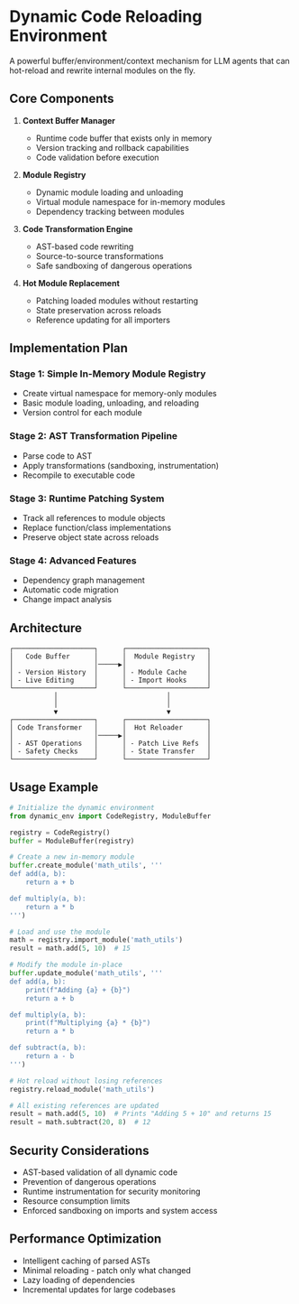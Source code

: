 # Dynamic Code Reloading Environment

A powerful buffer/environment/context mechanism for LLM agents that can hot-reload and rewrite internal modules on the fly.

## Core Components

1. **Context Buffer Manager**
   - Runtime code buffer that exists only in memory
   - Version tracking and rollback capabilities
   - Code validation before execution

2. **Module Registry**
   - Dynamic module loading and unloading
   - Virtual module namespace for in-memory modules
   - Dependency tracking between modules

3. **Code Transformation Engine**
   - AST-based code rewriting
   - Source-to-source transformations
   - Safe sandboxing of dangerous operations

4. **Hot Module Replacement**
   - Patching loaded modules without restarting
   - State preservation across reloads
   - Reference updating for all importers

## Implementation Plan

### Stage 1: Simple In-Memory Module Registry
- Create virtual namespace for memory-only modules
- Basic module loading, unloading, and reloading
- Version control for each module

### Stage 2: AST Transformation Pipeline
- Parse code to AST
- Apply transformations (sandboxing, instrumentation)
- Recompile to executable code

### Stage 3: Runtime Patching System
- Track all references to module objects
- Replace function/class implementations
- Preserve object state across reloads

### Stage 4: Advanced Features
- Dependency graph management
- Automatic code migration
- Change impact analysis

## Architecture

```
┌────────────────────┐      ┌────────────────────┐
│   Code Buffer      │      │  Module Registry   │
│                    │─────▶│                    │
│ - Version History  │      │ - Module Cache     │
│ - Live Editing     │      │ - Import Hooks     │
└────────────────────┘      └────────────────────┘
           │                           │
           │                           │
           ▼                           ▼
┌────────────────────┐      ┌────────────────────┐
│ Code Transformer   │      │  Hot Reloader      │
│                    │─────▶│                    │
│ - AST Operations   │      │ - Patch Live Refs  │
│ - Safety Checks    │      │ - State Transfer   │
└────────────────────┘      └────────────────────┘
```

## Usage Example

```python
# Initialize the dynamic environment
from dynamic_env import CodeRegistry, ModuleBuffer

registry = CodeRegistry()
buffer = ModuleBuffer(registry)

# Create a new in-memory module
buffer.create_module('math_utils', '''
def add(a, b):
    return a + b

def multiply(a, b):
    return a * b
''')

# Load and use the module
math = registry.import_module('math_utils')
result = math.add(5, 10)  # 15

# Modify the module in-place
buffer.update_module('math_utils', '''
def add(a, b):
    print(f"Adding {a} + {b}")
    return a + b

def multiply(a, b):
    print(f"Multiplying {a} * {b}")
    return a * b

def subtract(a, b):
    return a - b
''')

# Hot reload without losing references
registry.reload_module('math_utils')

# All existing references are updated
result = math.add(5, 10)  # Prints "Adding 5 + 10" and returns 15
result = math.subtract(20, 8)  # 12
```

## Security Considerations

- AST-based validation of all dynamic code
- Prevention of dangerous operations
- Runtime instrumentation for security monitoring 
- Resource consumption limits
- Enforced sandboxing on imports and system access

## Performance Optimization

- Intelligent caching of parsed ASTs
- Minimal reloading - patch only what changed
- Lazy loading of dependencies
- Incremental updates for large codebases